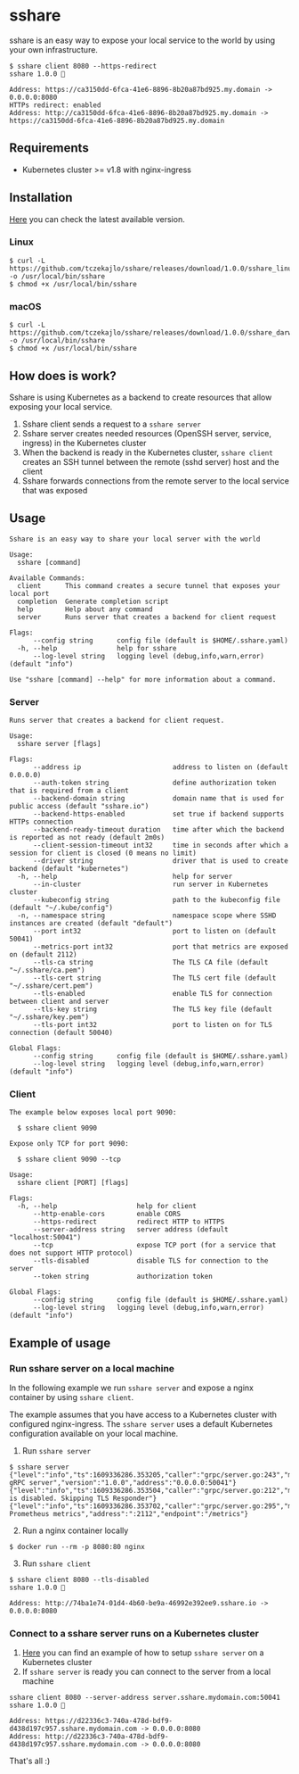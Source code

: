 # sshare

sshare is an easy way to expose your local service to the world by using your own infrastructure.

```
$ sshare client 8080 --https-redirect
sshare 1.0.0 🚀

Address: https://ca3150dd-6fca-41e6-8896-8b20a87bd925.my.domain -> 0.0.0.0:8080
HTTPs redirect: enabled
Address: http://ca3150dd-6fca-41e6-8896-8b20a87bd925.my.domain -> https://ca3150dd-6fca-41e6-8896-8b20a87bd925.my.domain
```

## Requirements

- Kubernetes cluster >= v1.8 with nginx-ingress

## Installation

[Here](https://github.com/tczekajlo/sshare/releases/latest) you can check the latest available version.

### Linux

```
$ curl -L https://github.com/tczekajlo/sshare/releases/download/1.0.0/sshare_linux_amd64 -o /usr/local/bin/sshare
$ chmod +x /usr/local/bin/sshare
```

### macOS

```
$ curl -L https://github.com/tczekajlo/sshare/releases/download/1.0.0/sshare_darwin_amd64 -o /usr/local/bin/sshare
$ chmod +x /usr/local/bin/sshare
```

## How does is work?

Sshare is using Kubernetes as a backend to create resources that allow exposing your local service.

1. Sshare client sends a request to a `sshare server`
2. Sshare server creates needed resources (OpenSSH server, service, ingress) in the Kubernetes cluster
3. When the backend is ready in the Kubernetes cluster, `sshare client` creates an SSH tunnel between the remote (sshd server) host and the client
4. Sshare forwards connections from the remote server to the local service that was exposed

## Usage

```
Sshare is an easy way to share your local server with the world

Usage:
  sshare [command]

Available Commands:
  client      This command creates a secure tunnel that exposes your local port
  completion  Generate completion script
  help        Help about any command
  server      Runs server that creates a backend for client request

Flags:
      --config string      config file (default is $HOME/.sshare.yaml)
  -h, --help               help for sshare
      --log-level string   logging level (debug,info,warn,error) (default "info")

Use "sshare [command] --help" for more information about a command.
```

### Server

```
Runs server that creates a backend for client request.

Usage:
  sshare server [flags]

Flags:
      --address ip                       address to listen on (default 0.0.0.0)
      --auth-token string                define authorization token that is required from a client
      --backend-domain string            domain name that is used for public access (default "sshare.io")
      --backend-https-enabled            set true if backend supports HTTPs connection
      --backend-ready-timeout duration   time after which the backend is reported as not ready (default 2m0s)
      --client-session-timeout int32     time in seconds after which a session for client is closed (0 means no limit)
      --driver string                    driver that is used to create backend (default "kubernetes")
  -h, --help                             help for server
      --in-cluster                       run server in Kubernetes cluster
      --kubeconfig string                path to the kubeconfig file (default "~/.kube/config")
  -n, --namespace string                 namespace scope where SSHD instances are created (default "default")
      --port int32                       port to listen on (default 50041)
      --metrics-port int32               port that metrics are exposed on (default 2112)
      --tls-ca string                    The TLS CA file (default "~/.sshare/ca.pem")
      --tls-cert string                  The TLS cert file (default "~/.sshare/cert.pem")
      --tls-enabled                      enable TLS for connection between client and server
      --tls-key string                   The TLS key file (default "~/.sshare/key.pem")
      --tls-port int32                   port to listen on for TLS connection (default 50040)

Global Flags:
      --config string      config file (default is $HOME/.sshare.yaml)
      --log-level string   logging level (debug,info,warn,error) (default "info")
```

### Client

```
The example below exposes local port 9090:

  $ sshare client 9090

Expose only TCP for port 9090:

  $ sshare client 9090 --tcp

Usage:
  sshare client [PORT] [flags]

Flags:
  -h, --help                    help for client
      --http-enable-cors        enable CORS
      --https-redirect          redirect HTTP to HTTPS
      --server-address string   server address (default "localhost:50041")
      --tcp                     expose TCP port (for a service that does not support HTTP protocol)
      --tls-disabled            disable TLS for connection to the server
      --token string            authorization token

Global Flags:
      --config string      config file (default is $HOME/.sshare.yaml)
      --log-level string   logging level (debug,info,warn,error) (default "info")
```

## Example of usage

### Run sshare server on a local machine

In the following example we run `sshare server` and expose a nginx container by using `sshare client`.

The example assumes that you have access to a Kubernetes cluster with configured nginx-ingress. The `sshare server` uses a default Kubernetes configuration available on your local machine.

1. Run `sshare server`

```
$ sshare server
{"level":"info","ts":1609336286.353205,"caller":"grpc/server.go:243","msg":"sshare gRPC server","version":"1.0.0","address":"0.0.0.0:50041"}
{"level":"info","ts":1609336286.353504,"caller":"grpc/server.go:212","msg":"TLS is disabled. Skipping TLS Responder"}
{"level":"info","ts":1609336286.353702,"caller":"grpc/server.go:295","msg":"Running Prometheus metrics","address":":2112","endpoint":"/metrics"}
```

2. Run a nginx container locally

```
$ docker run --rm -p 8080:80 nginx
```

3. Run `sshare client`

```
$ sshare client 8080 --tls-disabled
sshare 1.0.0 🚀

Address: http://74ba1e74-01d4-4b60-be9a-46992e392ee9.sshare.io -> 0.0.0.0:8080

```

### Connect to a sshare server runs on a Kubernetes cluster

1. [Here](examples/kubernetes) you can find an example of how to setup `sshare server` on a Kubernetes cluster
2. If `sshare server` is ready you can connect to the server from a local machine

```
sshare client 8080 --server-address server.sshare.mydomain.com:50041
sshare 1.0.0 🚀

Address: https://d22336c3-740a-478d-bdf9-d438d197c957.sshare.mydomain.com -> 0.0.0.0:8080
Address: http://d22336c3-740a-478d-bdf9-d438d197c957.sshare.mydomain.com -> 0.0.0.0:8080
```

That's all :)